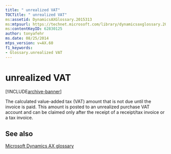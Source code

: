 ```yaml
---
title: " unrealized VAT"
TOCTitle: " unrealized VAT"
ms:assetid: DynamicsAXGlossary.2015313
ms:mtpsurl: https://technet.microsoft.com/library/dynamicsaxglossary.2015313(v=AX.60)
ms:contentKeyID: 62830125
author: tonyafehr
ms.date: 08/25/2014
mtps_version: v=AX.60
f1_keywords:
- Glossary.unrealized VAT
---
```


# unrealized VAT


[!INCLUDE[archive-banner](includes/archive-banner.md)]

The calculated value-added tax (VAT) amount that is not due until the invoice is paid. This amount is posted to an unrealized purchase VAT account and can be claimed only after the receipt of a receipt/tax invoice or a tax invoice.

## See also

[Microsoft Dynamics AX glossary](glossary/microsoft-dynamics-ax-glossary.md)

  



